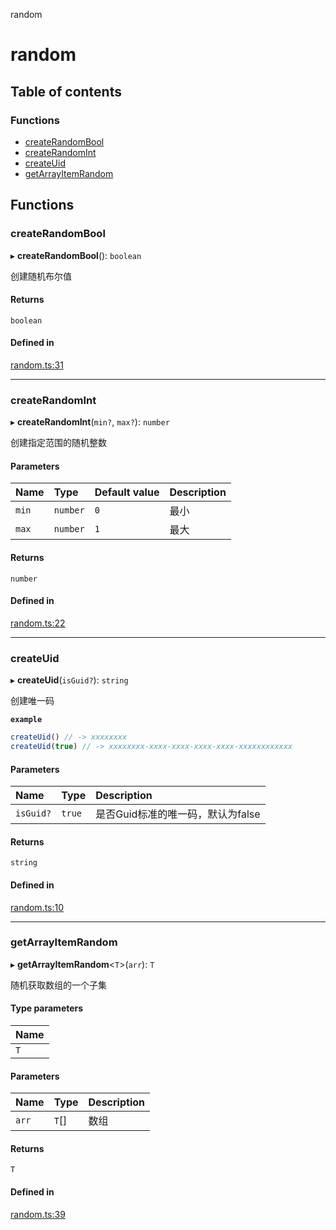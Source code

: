 random

# random

## Table of contents

### Functions

- [createRandomBool](README.md#createrandombool)
- [createRandomInt](README.md#createrandomint)
- [createUid](README.md#createuid)
- [getArrayItemRandom](README.md#getarrayitemrandom)

## Functions

### createRandomBool

▸ **createRandomBool**(): `boolean`

创建随机布尔值

#### Returns

`boolean`

#### Defined in

[random.ts:31](https://github.com/xizher/nhz-utils/blob/042334f/src/random/random.ts#L31)

___

### createRandomInt

▸ **createRandomInt**(`min?`, `max?`): `number`

创建指定范围的随机整数

#### Parameters

| Name | Type | Default value | Description |
| :------ | :------ | :------ | :------ |
| `min` | `number` | `0` | 最小 |
| `max` | `number` | `1` | 最大 |

#### Returns

`number`

#### Defined in

[random.ts:22](https://github.com/xizher/nhz-utils/blob/042334f/src/random/random.ts#L22)

___

### createUid

▸ **createUid**(`isGuid?`): `string`

创建唯一码

**`example`**
```js
createUid() // -> xxxxxxxx
createUid(true) // -> xxxxxxxx-xxxx-xxxx-xxxx-xxxx-xxxxxxxxxxxx
```

#### Parameters

| Name | Type | Description |
| :------ | :------ | :------ |
| `isGuid?` | ``true`` | 是否Guid标准的唯一码，默认为false |

#### Returns

`string`

#### Defined in

[random.ts:10](https://github.com/xizher/nhz-utils/blob/042334f/src/random/random.ts#L10)

___

### getArrayItemRandom

▸ **getArrayItemRandom**<`T`\>(`arr`): `T`

随机获取数组的一个子集

#### Type parameters

| Name |
| :------ |
| `T` |

#### Parameters

| Name | Type | Description |
| :------ | :------ | :------ |
| `arr` | `T`[] | 数组 |

#### Returns

`T`

#### Defined in

[random.ts:39](https://github.com/xizher/nhz-utils/blob/042334f/src/random/random.ts#L39)
